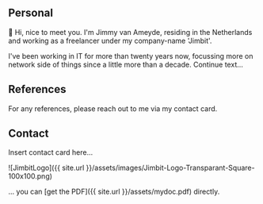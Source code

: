 ## Personal
👋 Hi, nice to meet you. I'm Jimmy van Ameyde, residing in the Netherlands and working as a freelancer under my company-name 'Jimbit'.

I've been working in IT for more than twenty years now, focussing more on network side of things since a little more than a decade. Continue text...

## References
For any references, please reach out to me via my contact card.

## Contact
Insert contact card here...

![JimbitLogo]({{ site.url }}/assets/images/Jimbit-Logo-Transparant-Square-100x100.png)

... you can [get the PDF]({{ site.url }}/assets/mydoc.pdf) directly.
